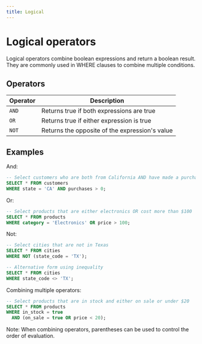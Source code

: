 ```yaml
---
title: Logical
---
```


# Logical operators

Logical operators combine boolean expressions and return a boolean result. They
are commonly used in WHERE clauses to combine multiple conditions.

## Operators

| Operator | Description                                    |
|----------|------------------------------------------------|
| `AND`    | Returns true if both expressions are true      |
| `OR`     | Returns true if either expression is true      |
| `NOT`    | Returns the opposite of the expression's value |

## Examples

And:

```sql
-- Select customers who are both from California AND have made a purchase
SELECT * FROM customers
WHERE state = 'CA' AND purchases > 0;
```

Or:

```sql
-- Select products that are either electronics OR cost more than $100
SELECT * FROM products
WHERE category = 'Electronics' OR price > 100;
```

Not:

```sql
-- Select cities that are not in Texas
SELECT * FROM cities
WHERE NOT (state_code = 'TX');

-- Alternative form using inequality
SELECT * FROM cities
WHERE state_code <> 'TX';
```

Combining multiple operators:

```sql
-- Select products that are in stock and either on sale or under $20
SELECT * FROM products
WHERE in_stock = true
  AND (on_sale = true OR price < 20);
```

Note: When combining operators, parentheses can be used to control the order of
evaluation.
